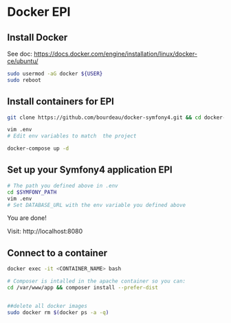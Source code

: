 Docker EPI
==================

## Install Docker

See doc: https://docs.docker.com/engine/installation/linux/docker-ce/ubuntu/

```bash
sudo usermod -aG docker ${USER}
sudo reboot
```

## Install containers for EPI

```bash
git clone https://github.com/bourdeau/docker-symfony4.git && cd docker-symfony4

vim .env
# Edit env variables to match  the project

docker-compose up -d
```

## Set up your Symfony4 application EPI

```bash
# The path you defined above in .env
cd $SYMFONY_PATH
vim .env
# Set DATABASE_URL with the env variable you defined above
```

You are done!

Visit: http://localhost:8080


## Connect to a container

```bash
docker exec -it <CONTAINER_NAME> bash

# Composer is intalled in the apache container so you can:
cd /var/www/app && composer install --prefer-dist


##delete all docker images
sudo docker rm $(docker ps -a -q)